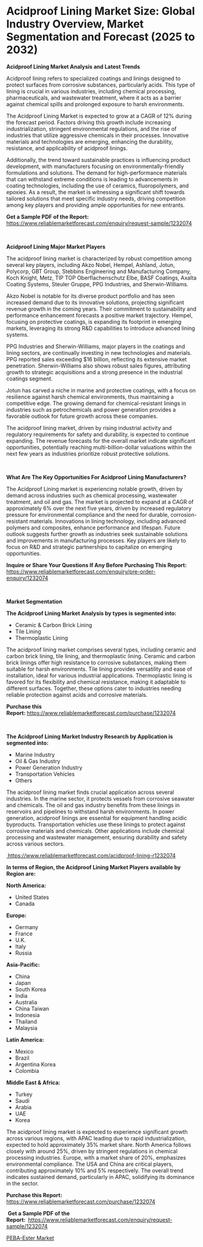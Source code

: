 <p><h1>Acidproof Lining Market Size: Global Industry Overview, Market Segmentation and Forecast (2025 to 2032)</h1></p><p><strong>Acidproof Lining Market Analysis and Latest Trends</strong></p>
<p><p>Acidproof lining refers to specialized coatings and linings designed to protect surfaces from corrosive substances, particularly acids. This type of lining is crucial in various industries, including chemical processing, pharmaceuticals, and wastewater treatment, where it acts as a barrier against chemical spills and prolonged exposure to harsh environments. </p><p>The Acidproof Lining Market is expected to grow at a CAGR of 12% during the forecast period. Factors driving this growth include increasing industrialization, stringent environmental regulations, and the rise of industries that utilize aggressive chemicals in their processes. Innovative materials and technologies are emerging, enhancing the durability, resistance, and applicability of acidproof linings. </p><p>Additionally, the trend toward sustainable practices is influencing product development, with manufacturers focusing on environmentally-friendly formulations and solutions. The demand for high-performance materials that can withstand extreme conditions is leading to advancements in coating technologies, including the use of ceramics, fluoropolymers, and epoxies. As a result, the market is witnessing a significant shift towards tailored solutions that meet specific industry needs, driving competition among key players and providing ample opportunities for new entrants.</p></p>
<p><strong>Get a Sample PDF of the Report:&nbsp;</strong> <a href="https://www.reliablemarketforecast.com/enquiry/request-sample/1232074?utm_campaign=2393&utm_medium=2&utm_source=Github&utm_content=ia&utm_term=03042025&utm_id=acidproof-lining">https://www.reliablemarketforecast.com/enquiry/request-sample/1232074</a></p>
<p>&nbsp;</p>
<p><strong>Acidproof Lining Major Market Players</strong></p>
<p><p>The acidproof lining market is characterized by robust competition among several key players, including Akzo Nobel, Hempel, Ashland, Jotun, Polycorp, GBT Group, Stebbins Engineering and Manufacturing Company, Koch Knight, Metz, TIP TOP Oberflachenschutz Elbe, BASF Coatings, Axalta Coating Systems, Steuler Gruppe, PPG Industries, and Sherwin-Williams. </p><p>Akzo Nobel is notable for its diverse product portfolio and has seen increased demand due to its innovative solutions, projecting significant revenue growth in the coming years. Their commitment to sustainability and performance enhancement forecasts a positive market trajectory. Hempel, focusing on protective coatings, is expanding its footprint in emerging markets, leveraging its strong R&D capabilities to introduce advanced lining systems.</p><p>PPG Industries and Sherwin-Williams, major players in the coatings and lining sectors, are continually investing in new technologies and materials. PPG reported sales exceeding $16 billion, reflecting its extensive market penetration. Sherwin-Williams also shows robust sales figures, attributing growth to strategic acquisitions and a strong presence in the industrial coatings segment.</p><p>Jotun has carved a niche in marine and protective coatings, with a focus on resilience against harsh chemical environments, thus maintaining a competitive edge. The growing demand for chemical-resistant linings in industries such as petrochemicals and power generation provides a favorable outlook for future growth across these companies.</p><p>The acidproof lining market, driven by rising industrial activity and regulatory requirements for safety and durability, is expected to continue expanding. The revenue forecasts for the overall market indicate significant opportunities, potentially reaching multi-billion-dollar valuations within the next few years as industries prioritize robust protective solutions.</p></p>
<p>&nbsp;</p>
<p><strong>What Are The Key Opportunities For Acidproof Lining Manufacturers?</strong></p>
<p><p>The Acidproof Lining market is experiencing notable growth, driven by demand across industries such as chemical processing, wastewater treatment, and oil and gas. The market is projected to expand at a CAGR of approximately 6% over the next five years, driven by increased regulatory pressure for environmental compliance and the need for durable, corrosion-resistant materials. Innovations in lining technology, including advanced polymers and composites, enhance performance and lifespan. Future outlook suggests further growth as industries seek sustainable solutions and improvements in manufacturing processes. Key players are likely to focus on R&D and strategic partnerships to capitalize on emerging opportunities.</p></p>
<p><strong>Inquire or Share Your Questions If Any Before Purchasing This Report:</strong> <a href="https://www.reliablemarketforecast.com/enquiry/pre-order-enquiry/1232074?utm_campaign=2393&utm_medium=2&utm_source=Github&utm_content=ia&utm_term=03042025&utm_id=acidproof-lining">https://www.reliablemarketforecast.com/enquiry/pre-order-enquiry/1232074</a></p>
<p>&nbsp;</p>
<p><strong>Market Segmentation</strong></p>
<p><strong>The Acidproof Lining Market Analysis by types is segmented into:</strong></p>
<p><ul><li>Ceramic & Carbon Brick Lining</li><li>Tile Lining</li><li>Thermoplastic Lining</li></ul></p>
<p><p>The acidproof lining market comprises several types, including ceramic and carbon brick lining, tile lining, and thermoplastic lining. Ceramic and carbon brick linings offer high resistance to corrosive substances, making them suitable for harsh environments. Tile lining provides versatility and ease of installation, ideal for various industrial applications. Thermoplastic lining is favored for its flexibility and chemical resistance, making it adaptable to different surfaces. Together, these options cater to industries needing reliable protection against acids and corrosive materials.</p></p>
<p><strong>Purchase this Report:&nbsp;</strong><a href="https://www.reliablemarketforecast.com/purchase/1232074?utm_campaign=2393&utm_medium=2&utm_source=Github&utm_content=ia&utm_term=03042025&utm_id=acidproof-lining">https://www.reliablemarketforecast.com/purchase/1232074</a></p>
<p>&nbsp;</p>
<p><strong>The Acidproof Lining Market Industry Research by Application is segmented into:</strong></p>
<p><ul><li>Marine Industry</li><li>Oil & Gas Industry</li><li>Power Generation Industry</li><li>Transportation Vehicles</li><li>Others</li></ul></p>
<p><p>The acidproof lining market finds crucial application across several industries. In the marine sector, it protects vessels from corrosive seawater and chemicals. The oil and gas industry benefits from these linings in reservoirs and pipelines to withstand harsh environments. In power generation, acidproof linings are essential for equipment handling acidic byproducts. Transportation vehicles use these linings to protect against corrosive materials and chemicals. Other applications include chemical processing and wastewater management, ensuring durability and safety across various sectors.</p></p>
<p><a href="https://www.reliablemarketforecast.com/acidproof-lining-r1232074?utm_campaign=2393&utm_medium=2&utm_source=Github&utm_content=ia&utm_term=03042025&utm_id=acidproof-lining">&nbsp;https://www.reliablemarketforecast.com/acidproof-lining-r1232074</a></p>
<p><strong>In terms of Region, the Acidproof Lining Market Players available by Region are:</strong></p>
<p>
    <p> <strong> North America: </strong>
        <ul>
            <li>United States</li>
            <li>Canada</li>
        </ul>
        </p> 
    <p> <strong> Europe: </strong>
        <ul>
            <li>Germany</li>
            <li>France</li>
            <li>U.K.</li>
            <li>Italy</li>
            <li>Russia</li>
        </ul>
        </p> 
    <p> <strong> Asia-Pacific: </strong>
        <ul>
            <li>China</li>
            <li>Japan</li>
            <li>South Korea</li>
            <li>India</li>
            <li>Australia</li>
            <li>China Taiwan</li>
            <li>Indonesia</li>
            <li>Thailand</li>
            <li>Malaysia</li>
        </ul>
        </p> 
    <p> <strong> Latin America: </strong>
        <ul>
            <li>Mexico</li>
            <li>Brazil</li>
            <li>Argentina Korea</li>
            <li>Colombia</li>
        </ul>
        </p> 
    <p> <strong> Middle East & Africa: </strong>
        <ul>
            <li>Turkey</li>
            <li>Saudi</li>
            <li>Arabia</li>
            <li>UAE</li>
            <li>Korea</li>
        </ul>
    </p>
    </p>
<p><p>The acidproof lining market is expected to experience significant growth across various regions, with APAC leading due to rapid industrialization, expected to hold approximately 35% market share. North America follows closely with around 25%, driven by stringent regulations in chemical processing industries. Europe, with a market share of 20%, emphasizes environmental compliance. The USA and China are critical players, contributing approximately 10% and 5% respectively. The overall trend indicates sustained demand, particularly in APAC, solidifying its dominance in the sector.</p></p>
<p><strong>Purchase this Report: </strong><a href="https://www.reliablemarketforecast.com/purchase/1232074?utm_campaign=2393&utm_medium=2&utm_source=Github&utm_content=ia&utm_term=03042025&utm_id=acidproof-lining">https://www.reliablemarketforecast.com/purchase/1232074</a></p>
<p>&nbsp;<strong>Get a Sample PDF of the Report:&nbsp;&nbsp;</strong><a href="https://www.reliablemarketforecast.com/enquiry/request-sample/1232074?utm_campaign=2393&utm_medium=2&utm_source=Github&utm_content=ia&utm_term=03042025&utm_id=acidproof-lining">https://www.reliablemarketforecast.com/enquiry/request-sample/1232074</a></p>
<p><strong></strong></p>
<p><p><a href="https://github.com/kbollin866/Market-Research-Report-List-1/blob/main/peba-ester-market.md?utm_campaign=2393&utm_medium=2&utm_source=Github&utm_content=ia&utm_term=03042025&utm_id=acidproof-lining">PEBA-Ester Market</a></p></p>